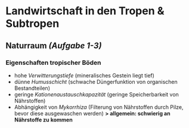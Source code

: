 # Landwirtschaft in den Tropen & Subtropen

## Naturraum *(Aufgabe 1-3)*

### Eigenschaften tropischer Böden
- hohe *Verwitterungstiefe* (mineralisches Gestein liegt tief)
- dünne *Humusschicht* (schwache Düngerfunktion von organischen Bestandteilen)
- geringe *Kationenaustauschkapazität* (geringe Speicherbarkeit von Nährstoffen)
- Abhängigkeit von *Mykorrhiza* (Filterung von Nährstoffen durch Pilze, bevor diese ausgewaschen werden)
	**> allgemein: schwierig an Nährstoffe zu kommen**
<!--stackedit_data:
eyJoaXN0b3J5IjpbLTk4OTMzODM4NywzMTI2NjA1NjUsLTIwNT
k0OTc1MTksMTM4MzIyMDg2N119
-->